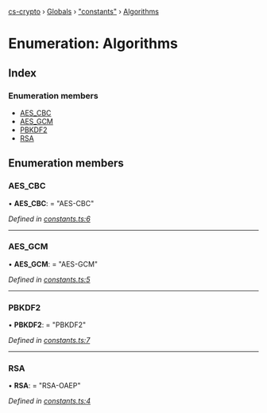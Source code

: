 [cs-crypto](../README.md) › [Globals](../globals.md) › ["constants"](../modules/_constants_.md) › [Algorithms](_constants_.algorithms.md)

# Enumeration: Algorithms

## Index

### Enumeration members

* [AES_CBC](_constants_.algorithms.md#aes_cbc)
* [AES_GCM](_constants_.algorithms.md#aes_gcm)
* [PBKDF2](_constants_.algorithms.md#pbkdf2)
* [RSA](_constants_.algorithms.md#rsa)

## Enumeration members

###  AES_CBC

• **AES_CBC**: = "AES-CBC"

*Defined in [constants.ts:6](https://github.com/very-amused/CS-crypto/blob/f46156f/src/constants.ts#L6)*

___

###  AES_GCM

• **AES_GCM**: = "AES-GCM"

*Defined in [constants.ts:5](https://github.com/very-amused/CS-crypto/blob/f46156f/src/constants.ts#L5)*

___

###  PBKDF2

• **PBKDF2**: = "PBKDF2"

*Defined in [constants.ts:7](https://github.com/very-amused/CS-crypto/blob/f46156f/src/constants.ts#L7)*

___

###  RSA

• **RSA**: = "RSA-OAEP"

*Defined in [constants.ts:4](https://github.com/very-amused/CS-crypto/blob/f46156f/src/constants.ts#L4)*
